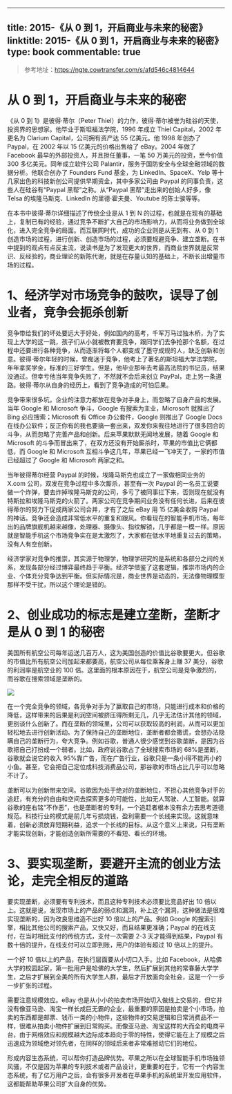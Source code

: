 
---
title: 2015-《从 0 到 1，开启商业与未来的秘密》
linktitle: 2015-《从 0 到 1，开启商业与未来的秘密》
type: book
commentable: true
---

> 参考地址：https://ngte.cowtransfer.com/s/afd546c4814644

# 从 0 到 1，开启商业与未来的秘密

《从 0 到 1》是彼得·蒂尔（Peter Thiel）的力作，彼得·蒂尔被誉为硅谷的天使，投资界的思想家。他毕业于斯坦福法学院，1996 年成立 Thiel Capital，2002 年更名为 Clarium Capital，公司拥有资产达 55 亿美元。他 1998 年创办了 Paypal，在 2002 年以 15 亿美元的价格出售给了 eBay。2004 年做了 Facebook 最早的外部投资人，并且担任董事，一笔 50 万美元的投资，至今价值 300 多亿美元。同年成立软件公司 Palantir，服务于国防安全与全球金融领域的数据分析。他联合创办了 Founders Fund 基金，为 LinkedIn、SpaceX、Yelp 等十几家出色的科技新创公司提供早期资金，其中多家公司由 Paypal 的同事负责，这些人在硅谷有“Paypal 黑帮”之称。从“Paypal 黑帮”走出来的创始人好多，像 Telsa 的埃隆马斯克、LinkedIn 的里德·霍夫曼、Youtube 的陈士骏等等。

在本书中彼得·蒂尔详细描述了传统企业是从 1 到 N 的过程，也就是在现有的基础上，复制已有的经验，通过竞争不断扩大自己的市场影响力，从而将业务做到全球化，进入完全竞争的局面。而互联网时代，成功的企业则是从无到有、从 0 到 1 创造市场的过程，进行创新、创造市场的过程，必须要规避竞争、建立垄断。在书中提到的观点有点反主流，说读书是为了发现更大的世界，而商业世界就是反常识、反经验的，商业理论的新陈代谢，就是在存量认知的基础上，不断长出增量市场的过程。

# 1、经济学对市场竞争的鼓吹，误导了创业者，竞争会扼杀创新

竞争带给我们的坏处要远大于好处，例如国内的高考，千军万马过独木桥，为了实现上大学的这一跳，孩子们从小就被教育要竞争，跟同学们去争抢那个名额，在过程中还要进行各种竞争，从而逐渐将每个人都变成了墨守成规的人，缺乏创新和创意。彼得·蒂尔年轻的时候，曾痴迷于竞争，他考上了著名的斯坦福大学法学院，年年拿奖学金，标准的三好学生。但是，他毕业那年去考最高法院的书记员，结果没通过。但幸亏他当年竞争失败了，不然就不会后来创立 PayPal，走上另一条道路。彼得·蒂尔从自身的经历上，看到了竞争造成的可怕后果。

竞争带来很多坑，企业的注意力都放在竞争对手身上，而忽略了自身产品的发展。当年 Google 和 Microsoft 争斗，Google 有搜索为主业，Microsoft 就推出了 Bing 必应搜索；Microsoft 有 Office 办公套件，Google 则推出了 Google Docs 在线办公软件；反正你有的我也要搞一套出来，双发你来我往地进行了很多回合的斗争，从而忽略了完善产品和创新。后来苹果默默无闻地发展，随着 Google 和 Microsoft 的斗争而冒出来了，在双方还没有开始厮杀时，苹果的市值比它俩都低，而 Google 和 Microsoft 互相斗争这几年，苹果已经一飞冲天了，一家的市值已经超过了 Google 和 Microsoft 两家之和。

当年彼得蒂尔经营 Paypal 的时候，埃隆马斯克也成立了一家做相同业务的 X.com 公司，双发在竞争过程中多次厮杀，甚至有一次 Paypal 的一名员工说要做一个炸弹，要去炸掉埃隆马斯克的公司，多亏了被同事拦下来，否则现在就没有特斯拉和埃隆马斯克的火箭了。两家公司在竞争期间业务没有任何长进，后来在彼得蒂尔的努力下促成两家公司合并，才有了之后 eBay 用 15 亿美金收购 Paypal 的神话。竞争还会造成非常低水平的重复和跟风。你看现在的智能手机市场，每年出的品牌旗舰机越来越像，处理器、摄像头、指纹解锁，几乎都是一模一样。原因就是智能手机这个市场竞争实在是太激烈了，大家都在低水平地重复过去的策略，没有人有空创新。

经济学家对竞争的推崇，其实源于物理学，物理学研究的是系统和各部分之间的关系，发现各部分经过博弈最终趋于平衡。经济学借鉴了这套逻辑，推崇市场内的企业、个体充分竞争达到平衡。但实际情况是，商业世界是动态的，无法像物理模型那样不受干扰，所以这个理论是错的。

# 2、创业成功的标志是建立垄断，垄断才是从 0 到 1 的秘密

美国所有航空公司每年运送几百万人，这为美国创造的价值比谷歌要更大。但谷歌的市值比所有航空公司加起来都要高，航空公司从每位乘客身上赚 37 美分，谷歌的利润率是航空业的 100 倍。这里面的根本原因在于，航空公司是竞争激烈的，而谷歌在搜索领域是垄断的。

![](https://pic.imgdb.cn/item/6386b22e16f2c2beb1a6d712.jpg)

在一个完全竞争的领域，各竞争对手为了赢取自己的市场，只能进行成本和价格的降低，这样带来的后果是利润空间被挤压得所剩无几，几乎无法估计其他的领域，更别谈什么创新了。而在垄断的领域里，公司可以获取较高的利润，从而可以更加轻松地去进行创新活动。为了保持自己的垄断地位，垄断者都会撒谎，会想办法隐瞒自己的垄断行为，夸大竞争。例如谷歌，普通人很少感觉到谷歌垄断，是因为谷歌把自己打扮成一个弱者。比如，政府说谷歌占了全球搜索市场的 68%是垄断，谷歌就会说它的收入 95%靠广告，而在广告行业，谷歌只是一条小得不能再小的小鱼。甚至，它会把自己定位成科技消费品公司，那谷歌的市场占比几乎可以忽略不计了。

垄断可以为创新带来空间。谷歌因为处于绝对的垄断地位，不担心其他竞争对手的追赶，有充分的自由和空间去探索更多的可能性，比如无人驾驶、人工智能。就算谷歌的座右铭“不作恶”，也是垄断者的专利，一个追赶者根本没有余力去思考道德规范。科技行业的模式是前几年亏损烧钱，盈利需要一个长线来实现。这就意味着，创新必须放弃短期利益，追求一个长线的目标。从这个意义上来说，只有垄断才能实现创新，才能创造创新所需要的不看短、看长的环境。

# 3、要实现垄断，要避开主流的创业方法论，走完全相反的道路

要实现垄断，必须要有专利技术，而且这种专利技术必须要比竞品好出 10 倍以上。这就是说，发现市场上的产品的弱点和漏洞，补上这个漏洞，这种做法是很难实现垄断的，因为改良思维造不出好 10 倍以上的产品。例如 Google 的搜索引擎，相比其他公司的搜索产品，又快又好，而且结果更准确；Paypal 的在线支付，在当时相比支付的传统方式，支付一次需要 2-3 天才能得到结果，Paypal 有数十倍的提升，在线支付可以立即到账，用户的体验有超过 10 倍以上的提升。

一个好 10 倍以上的产品，在执行层面要从小切口入手。比如 Facebook，从哈佛大学的校园起家，第一批用户是哈佛的大学生，然后扩展到其他的常春藤大学学生，之后才扩展到全美的所有大学生人群，最后才开放面向全社会，这是一个一步一步扩张的过程。

需要注意规模效应。eBay 也是从小小的拍卖市场开始切入做线上交易的，但它并没有像亚马逊、淘宝一样长成巨无霸的企业，最重要的原因是拍卖是个小市场，拍卖的东西都是邮票、钱币一类的小物件，这些物件的交易逻辑和日常消费品不一样，很难从拍卖小物件扩展到日常购买。而像亚马逊、淘宝这样的大而全的电商平台，由于网络效应和规模越大边际成本趋向于零的特性，使得它能在上了规模之后迅速成为领域绝对领先者，在同样的领域后来者非常难撼动它们的地位。

形成内容生态系统，可以帮你打造品牌优势。苹果之所以在全球智能手机市场独领风骚，不仅是因为苹果的专利技术或者产品设计，更重要的在于，它有一个内容生态系统，有了亿万用户之后，会有很多开发者在苹果手机的系统里开发应用软件，这都能帮助苹果公司扩大自身的优势。

    